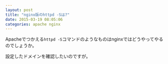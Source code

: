 ```yaml
---
layout: post
title: "nginx版のhttpd -Sは?"
date: 2015-03-19 08:05:06
categories: apache nginx
---
```

<p>Apacheでつかえる<code>httpd -S</code>コマンドのようなものはnginxではどうやってやるのでしょうか。</p>

<p>設定したドメインを確認したいのですが。</p>
